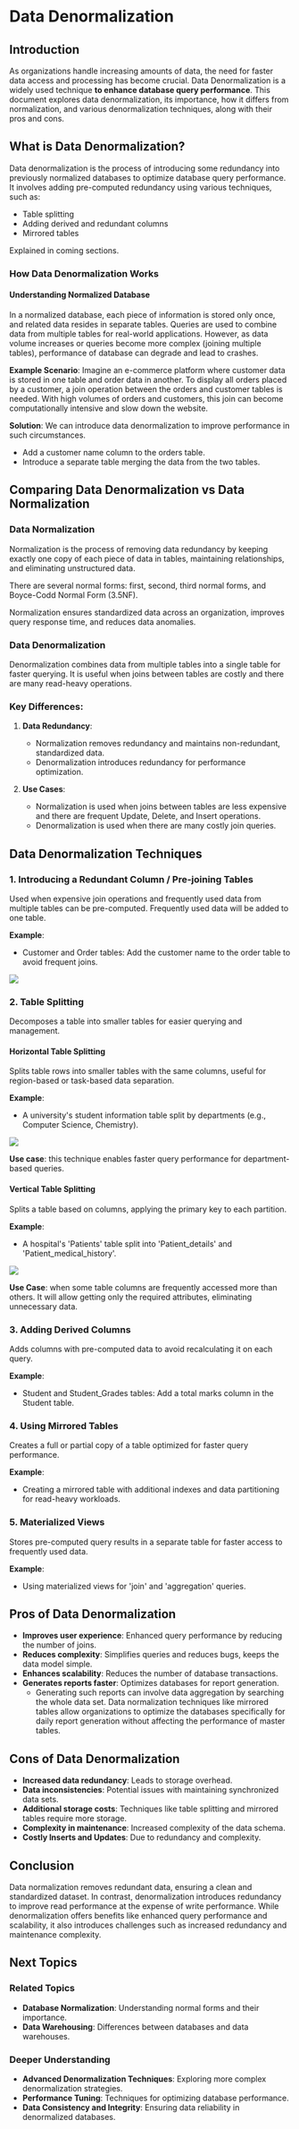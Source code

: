 # Data Denormalization

## Introduction

As organizations handle increasing amounts of data, the need for faster data access and processing has become crucial. Data Denormalization is a widely used technique **to enhance database query performance**. This document explores data denormalization, its importance, how it differs from normalization, and various denormalization techniques, along with their pros and cons.

## What is Data Denormalization?

Data denormalization is the process of introducing some redundancy into previously normalized databases to optimize database query performance. It involves adding pre-computed redundancy using various techniques, such as:
- Table splitting
- Adding derived and redundant columns
- Mirrored tables

Explained in coming sections.

### How Data Denormalization Works

#### Understanding Normalized Database

In a normalized database, each piece of information is stored only once, and related data resides in separate tables. Queries are used to combine data from multiple tables for real-world applications. However, as data volume increases or queries become more complex (joining multiple tables), performance of database can degrade and lead to crashes.

**Example Scenario**:
Imagine an e-commerce platform where customer data is stored in one table and order data in another. To display all orders placed by a customer, a join operation between the orders and customer tables is needed. With high volumes of orders and customers, this join can become computationally intensive and slow down the website.

**Solution**: We can introduce data denormalization to improve performance in such circumstances.
- Add a customer name column to the orders table.
- Introduce a separate table merging the data from the two tables.

## Comparing Data Denormalization vs Data Normalization

### Data Normalization

Normalization is the process of removing data redundancy by keeping exactly one copy of each piece of data in tables, maintaining relationships, and eliminating unstructured data.

There are several normal forms: first, second, third normal forms, and Boyce-Codd Normal Form (3.5NF). 

Normalization ensures standardized data across an organization, improves query response time, and reduces data anomalies.

### Data Denormalization

Denormalization combines data from multiple tables into a single table for faster querying. It is useful when joins between tables are costly and there are many read-heavy operations.

### **Key Differences**:
1. **Data Redundancy**:
   - Normalization removes redundancy and maintains non-redundant, standardized data.
   - Denormalization introduces redundancy for performance optimization.

2. **Use Cases**:
   - Normalization is used when joins between tables are less expensive and there are frequent Update, Delete, and Insert operations.
   - Denormalization is used when there are many costly join queries.

## Data Denormalization Techniques

### 1. Introducing a Redundant Column / Pre-joining Tables
Used when expensive join operations and frequently used data from multiple tables can be pre-computed. Frequently used data will be added to one table.

**Example**:
- Customer and Order tables: Add the customer name to the order table to avoid frequent joins.

![](https://www.splunk.com/content/dam/splunk-blogs/images/en_us/2023/03/data-denormalization1.png)

### 2. Table Splitting
Decomposes a table into smaller tables for easier querying and management.

#### Horizontal Table Splitting
Splits table rows into smaller tables with the same columns, useful for region-based or task-based data separation.

**Example**:
- A university's student information table split by departments (e.g., Computer Science, Chemistry).

![](https://www.splunk.com/content/dam/splunk-blogs/images/en_us/2023/03/data-denormalization2.png)

**Use case**: this technique enables faster query performance for department-based queries.

#### Vertical Table Splitting
Splits a table based on columns, applying the primary key to each partition.

**Example**:
- A hospital's 'Patients' table split into 'Patient_details' and 'Patient_medical_history'.

![](https://www.splunk.com/content/dam/splunk-blogs/images/en_us/2023/03/data-denormalization3.png)

**Use Case**: when some table columns are frequently accessed more than others. It will allow getting only the required attributes, eliminating unnecessary data. 

### 3. Adding Derived Columns
Adds columns with pre-computed data to avoid recalculating it on each query.

**Example**:
- Student and Student_Grades tables: Add a total marks column in the Student table.

### 4. Using Mirrored Tables
Creates a full or partial copy of a table optimized for faster query performance.

**Example**:
- Creating a mirrored table with additional indexes and data partitioning for read-heavy workloads.

### 5. Materialized Views
Stores pre-computed query results in a separate table for faster access to frequently used data.

**Example**:
- Using materialized views for 'join' and 'aggregation' queries.

## Pros of Data Denormalization

- **Improves user experience**: Enhanced query performance by reducing the number of joins.
- **Reduces complexity**: Simplifies queries and reduces bugs, keeps the data model simple.
- **Enhances scalability**: Reduces the number of database transactions.
- **Generates reports faster**: Optimizes databases for report generation. 
	- Generating such reports can involve data aggregation by searching the whole data set. Data normalization techniques like mirrored tables allow organizations to optimize the databases specifically for daily report generation without affecting the performance of master tables.

## Cons of Data Denormalization

- **Increased data redundancy**: Leads to storage overhead.
- **Data inconsistencies**: Potential issues with maintaining synchronized data sets.
- **Additional storage costs**: Techniques like table splitting and mirrored tables require more storage.
- **Complexity in maintenance**: Increased complexity of the data schema.
- **Costly Inserts and Updates**: Due to redundancy and complexity.

## Conclusion

Data normalization removes redundant data, ensuring a clean and standardized dataset. In contrast, denormalization introduces redundancy to improve read performance at the expense of write performance. While denormalization offers benefits like enhanced query performance and scalability, it also introduces challenges such as increased redundancy and maintenance complexity.

## Next Topics

### Related Topics
- **Database Normalization**: Understanding normal forms and their importance.
- **Data Warehousing**: Differences between databases and data warehouses.

### Deeper Understanding
- **Advanced Denormalization Techniques**: Exploring more complex denormalization strategies.
- **Performance Tuning**: Techniques for optimizing database performance.
- **Data Consistency and Integrity**: Ensuring data reliability in denormalized databases.
